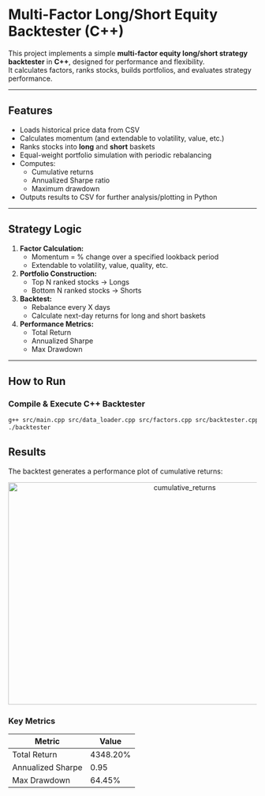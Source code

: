 # Multi-Factor Long/Short Equity Backtester (C++)

This project implements a simple **multi-factor equity long/short strategy backtester** in **C++**, designed for performance and flexibility.  
It calculates factors, ranks stocks, builds portfolios, and evaluates strategy performance.

---

## Features
- Loads historical price data from CSV
- Calculates momentum (and extendable to volatility, value, etc.)
- Ranks stocks into **long** and **short** baskets
- Equal-weight portfolio simulation with periodic rebalancing
- Computes:
  - Cumulative returns
  - Annualized Sharpe ratio
  - Maximum drawdown
- Outputs results to CSV for further analysis/plotting in Python

---

## Strategy Logic
1. **Factor Calculation:**  
   - Momentum = % change over a specified lookback period
   - Extendable to volatility, value, quality, etc.
2. **Portfolio Construction:**  
   - Top N ranked stocks → Longs
   - Bottom N ranked stocks → Shorts
3. **Backtest:**  
   - Rebalance every X days
   - Calculate next-day returns for long and short baskets
4. **Performance Metrics:**  
   - Total Return
   - Annualized Sharpe
   - Max Drawdown

---

## How to Run
### Compile & Execute C++ Backtester
```bash
g++ src/main.cpp src/data_loader.cpp src/factors.cpp src/backtester.cpp -o backtester
./backtester
```

## Results

The backtest generates a performance plot of cumulative returns:

<p align="center">
  <img width="700" height="450" alt="cumulative_returns" src="https://github.com/user-attachments/assets/344be388-9350-4b77-bd6e-8e164c9934d5" />
</p>

### Key Metrics

| Metric            | Value    |
|-------------------|----------|
| Total Return      | 4348.20% |
| Annualized Sharpe | 0.95     |
| Max Drawdown      | 64.45%   |

